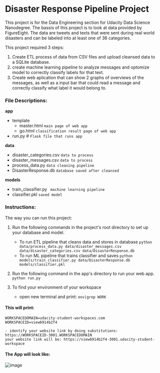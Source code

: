 # Disaster Response Pipeline Project

This project is for the Data Engineering section for Udacity Data Science Nanodegree. The bassis of this project is to look at data provided by FigureEight. The data are tweets and texts that were sent during real world disasters and can be labeled into at least one of 36 categories. 

This project required 3 steps:
  1. Create ETL process of data from CSV files and upload cleansed data to a SQLite database.
  2. create machine learning pipeline to analyze messages and optomize model to correctly classify labels for that text.
  3. Create web aplication that can show 2 graphs of overviews of the messages, as well as a input bar that could read a message and correctly classify what label it would belong to.

### File Descriptions:

**app**

  - template
    - master.html `main page of web app`
    - go.html `classification result page of web app`
  - run.py # `Flask file that runs app`

**data**

  - disaster_categories.csv `data to process`
  - disaster_messages.csv  `data to process`
  - process_data.py  `data cleaning pipeline`
  - DisasterResponse.db  `database saved after cleansed`

**models**

  - train_classifier.py  ` machine learning pipeline`
  - classifier.pkl  `saved model`


### Instructions:
The way you can run this project:

1. Run the following commands in the project's root directory to set up your database and model.

    - To run ETL pipeline that cleans data and stores in database
        `python data/process_data.py data/disaster_messages.csv data/disaster_categories.csv data/DisasterResponse.db`
    - To run ML pipeline that trains classifier and saves
        `python models/train_classifier.py data/DisasterResponse.db models/classifier.pkl`

2. Run the following command in the app's directory to run your web app.
    `python run.py`

3. To find your environment of your workspace  

    -  open new terminal and print: 
`env|grep WORK `

#### This will print: 
`WORKSPACEDOMAIN=udacity-student-workspaces.com WORKSPACEID=view6914b2f4`

    - identify your website link by doing substitutions: https://WORKSPACEID-3001.WORKSPACEDOMAIN 
    your website link will be: https://view6914b2f4-3001.udacity-student-workspace
    
#### The App will look like:
![image](https://user-images.githubusercontent.com/70536290/147861198-63764326-9115-49e0-b06f-8f0eb07a10bc.png)

    


